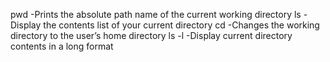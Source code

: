 pwd -Prints the absolute path name of the current working directory
ls -Display the contents list of your current directory
cd -Changes the working directory to the user’s home directory
ls -l -Display current directory contents in a long format
